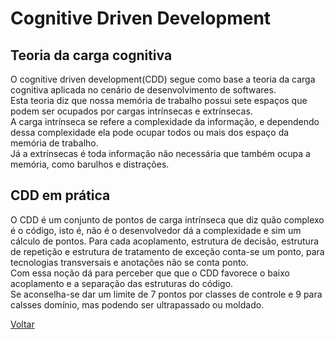 # Cognitive Driven Development  

## Teoria da carga cognitiva  
O cognitive driven development(CDD) segue como base a teoria da carga cognitiva aplicada no cenário de desenvolvimento de softwares.  
Esta teoria diz que nossa memória de trabalho possui sete espaços que podem ser ocupados por cargas intrínsecas e extrínsecas.  
A carga intrínseca se refere a complexidade da informação, e dependendo dessa complexidade ela pode ocupar todos ou mais dos espaço da memória de trabalho.  
Já a extrínsecas é toda informação não necessária que também ocupa a memória, como barulhos e distrações.  

## CDD em prática
O CDD é um conjunto de pontos de carga intrínseca que diz quão complexo é o código, isto é, não é o desenvolvedor dá a complexidade e sim um cálculo de pontos.
Para cada acoplamento, estrutura de decisão, estrutura de repetição e estrutura de tratamento de exceção conta-se um ponto, para tecnologias transversais e anotações não se conta ponto.  
Com essa noção dá para perceber que que o CDD favorece o baixo acoplamento e a separação das estruturas do código.  
Se aconselha-se dar um limite de 7 pontos por classes de controle e 9 para calsses domínio, mas podendo ser ultrapassado ou moldado.

[Voltar](../README.md)

